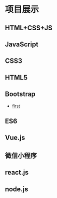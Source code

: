 # 项目展示
## HTML+CSS+JS
## JavaScript
## CSS3
## HTML5
## Bootstrap
- [first]("https://Super-Z-J-H.github.io")
## ES6
## Vue.js
## 微信小程序
## react.js
## node.js